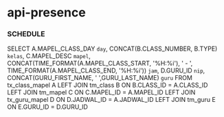 # api-presence
### SCHEDULE
SELECT A.MAPEL_CLASS_DAY `day`, CONCAT(B.CLASS_NUMBER, B.TYPE) `kelas`, C.MAPEL_DESC `mapel`, 
CONCAT(TIME_FORMAT(A.MAPEL_CLASS_START, '%H:%i'), ' - ', TIME_FORMAT(A.MAPEL_CLASS_END, '%H:%i')) `jam`, D.GURU_ID `nip`, CONCAT(GURU_FIRST_NAME, ' ',GURU_LAST_NAME) `guru` FROM tx_class_mapel A
LEFT JOIN tm_class B ON B.CLASS_ID = A.CLASS_ID
LEFT JOIN tm_mapel C ON C.MAPEL_ID = A.MAPEL_ID
LEFT JOIN tx_guru_mapel D ON D.JADWAL_ID = A.JADWAL_ID
LEFT JOIN tm_guru E ON E.GURU_ID = D.GURU_ID
